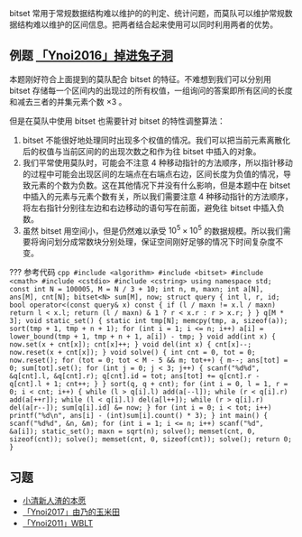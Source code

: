 bitset 常用于常规数据结构难以维护的的判定、统计问题，而莫队可以维护常规数据结构难以维护的区间信息。把两者结合起来使用可以同时利用两者的优势。

## 例题 [「Ynoi2016」掉进兔子洞](https://www.luogu.com.cn/problem/P4688) 

本题刚好符合上面提到的莫队配合 bitset 的特征。不难想到我们可以分别用 bitset 存储每一个区间内的出现过的所有权值，一组询问的答案即所有区间的长度和减去三者的并集元素个数 $\times 3$ 。

但是在莫队中使用 bitset 也需要针对 bitset 的特性调整算法：

1.  bitset 不能很好地处理同时出现多个权值的情况。我们可以把当前元素离散化后的权值与当前区间的的出现次数之和作为往 bitset 中插入的对象。
2.  我们平常使用莫队时，可能会不注意 4 种移动指针的方法顺序，所以指针移动的过程中可能会出现区间的左端点在右端点右边，区间长度为负值的情况，导致元素的个数为负数。这在其他情况下并没有什么影响，但是本题中在 bitset 中插入的元素与元素个数有关，所以我们需要注意 4 种移动指针的方法顺序，将左右指针分别往左边和右边移动的语句写在前面，避免往 bitset 中插入负数。
3.  虽然 bitset 用空间小，但是仍然难以承受 $10 ^ 5 \times 10 ^ 5$ 的数据规模。所以我们需要将询问划分成常数块分别处理，保证空间刚好足够的情况下时间复杂度不变。

??? 参考代码
    ```cpp
    #include <algorithm>
    #include <bitset>
    #include <cmath>
    #include <cstdio>
    #include <cstring>
    using namespace std;
    const int N = 100005, M = N / 3 + 10;
    int n, m, maxn;
    int a[N], ans[M], cnt[N];
    bitset<N> sum[M], now;
    struct query {
      int l, r, id;
      bool operator<(const query& x) const {
        if (l / maxn != x.l / maxn) return l < x.l;
        return (l / maxn) & 1 ? r < x.r : r > x.r;
      }
    } q[M * 3];
    void static_set() {
      static int tmp[N];
      memcpy(tmp, a, sizeof(a));
      sort(tmp + 1, tmp + n + 1);
      for (int i = 1; i <= n; i++)
        a[i] = lower_bound(tmp + 1, tmp + n + 1, a[i]) - tmp;
    }
    void add(int x) {
      now.set(x + cnt[x]);
      cnt[x]++;
    }
    void del(int x) {
      cnt[x]--;
      now.reset(x + cnt[x]);
    }
    void solve() {
      int cnt = 0, tot = 0;
      now.reset();
      for (tot = 0; tot < M - 5 && m; tot++) {
        m--;
        ans[tot] = 0;
        sum[tot].set();
        for (int j = 0; j < 3; j++) {
          scanf("%d%d", &q[cnt].l, &q[cnt].r);
          q[cnt].id = tot;
          ans[tot] += q[cnt].r - q[cnt].l + 1;
          cnt++;
        }
      }
      sort(q, q + cnt);
      for (int i = 0, l = 1, r = 0; i < cnt; i++) {
        while (l > q[i].l) add(a[--l]);
        while (r < q[i].r) add(a[++r]);
        while (l < q[i].l) del(a[l++]);
        while (r > q[i].r) del(a[r--]);
        sum[q[i].id] &= now;
      }
      for (int i = 0; i < tot; i++)
        printf("%d\n", ans[i] - (int)sum[i].count() * 3);
    }
    int main() {
      scanf("%d%d", &n, &m);
      for (int i = 1; i <= n; i++) scanf("%d", &a[i]);
      static_set();
      maxn = sqrt(n);
      solve();
      memset(cnt, 0, sizeof(cnt));
      solve();
      memset(cnt, 0, sizeof(cnt));
      solve();
      return 0;
    }
    ```

## 习题

-    [小清新人渣的本愿](https://www.luogu.com.cn/problem/P3674) 
-    [「Ynoi2017」由乃的玉米田](https://www.luogu.com.cn/problem/P5355) 
-    [「Ynoi2011」WBLT](https://www.luogu.com.cn/problem/P5313) 
